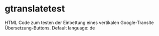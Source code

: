 # gtranslatetest

HTML Code zum testen der Einbettung eines vertikalen Google-Translte Übersetzung-Buttons. Default language: de